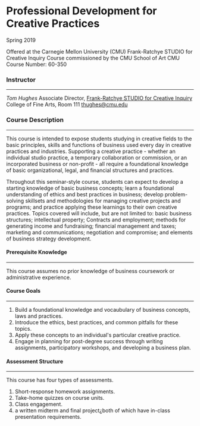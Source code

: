 # Professional Development for Creative Practices
Spring 2019

Offered at the Carnegie Mellon University (CMU) Frank-Ratchye STUDIO for Creative Inquiry
Course commissioned by the CMU School of Art
CMU Course Number: 60-350

### Instructor
***
_Tom Hughes_
Associate Director, [Frank-Ratchye STUDIO for Creative Inquiry](http://studioforcreativeinquiry.org/)
College of Fine Arts, Room 111
thughes@cmu.edu

### Course Description
***
This course is intended to expose students studying in creative fields to the basic principles, skills and functions of business used every day in creative practices and industries. Supporting a creative practice - whether an individual studio practice, a temporary collaboration or commission, or an incorporated business or non-profit - all require a foundational knowledge of basic organizational, legal, and financial structures and practices. 

Throughout this seminar-style course, students can expect to develop a starting knowledge of basic business concepts; learn a foundational understanding of ethics and best practices in business; develop problem-solving skillsets and methodologies for managing creative projects and programs; and practice applying these learnings to their own creative practices. Topics covered will include, but are not limited to: basic business structures; intellectual property; Contracts and employment; methods for generating income and fundraising; financial management and taxes; marketing and communications; negotiation and compromise; and elements of business strategy development. 

#### Prerequisite Knowledge
***
This course assumes no prior knowledge of business coursework or administrative experience.

#### Course Goals
***
1) Build a foundational knowledge and vocaubulary of business concepts, laws and practices.
2) Introduce the ethics, best practices, and common pitfalls for these topics.
3) Apply these concepts to an individual's particular creative practice.
4) Engage in planning for post-degree success through writing assignments, participatory workshops, and developing a business plan.

#### Assessment Structure
***
This course has four types of assessments. 
1) Short-response homework assignments. 
2) Take-home quizzes on course units. 
3) Class engagement.
4) a written midterm and final project¿both of which have in-class presentation requirements.